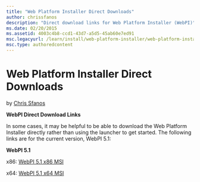 ```yaml
---
title: "Web Platform Installer Direct Downloads"
author: chrissfanos
description: "Direct download links for Web Platform Installer (WebPI)"
ms.date: 02/20/2015
ms.assetid: 4003c4b8-ccd1-43d7-a5d5-45ab60e7ed91
msc.legacyurl: /learn/install/web-platform-installer/web-platform-installer-direct-downloads
msc.type: authoredcontent
---
```

# Web Platform Installer Direct Downloads

by [Chris Sfanos](https://github.com/chrissfanos)

**WebPI Direct Download Links**  
  
 In some cases, it may be helpful to be able to download the Web Platform Installer directly rather than using the launcher to get started. The following links are for the current version, WebPI 5.1:
 
**WebPI 5.1**

 x86: [WebPI 5.1 x86 MSI](https://go.microsoft.com/fwlink/?LinkId=287165)
 
 x64: [WebPI 5.1 x64 MSI](https://go.microsoft.com/fwlink/?LinkId=287166)
